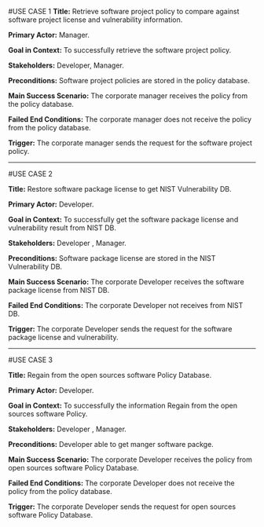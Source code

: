  #USE CASE 1
**Title:** Retrieve software project policy to compare against software project license and vulnerability information.
 
**Primary Actor:** Manager.
 
**Goal in Context:** To successfully retrieve the software project policy.
 
**Stakeholders:** Developer, Manager.
 
**Preconditions:** Software project policies are stored in the policy database. 
 
**Main Success Scenario:** The corporate manager receives the policy from the policy database.
 
**Failed End Conditions:** The corporate manager does not receive the policy from the policy database.
 
**Trigger:** The corporate manager sends the request for the software project policy.
___________________________________________________________________________________________________________
#USE CASE 2

**Title:** Restore software package license to get NIST Vulnerability DB.   

**Primary Actor:**  Developer.

**Goal in Context:** To successfully get the software package license and  vulnerability result from NIST DB.

**Stakeholders:** Developer , Manager.

**Preconditions:** Software package license are stored in the NIST Vulnerability DB.  

**Main Success Scenario:** The corporate Developer receives the software package license from NIST DB.

**Failed End Conditions:** The corporate Developer not receives from NIST DB.

**Trigger:** The corporate Developer sends the request for the software package license and vulnerability.
_________________________________________________________________________________________________________________
#USE CASE 3

**Title:** Regain from the open sources software Policy Database.  

**Primary Actor:** Developer.

**Goal in Context:** To successfully the information Regain from the open sources software Policy.

**Stakeholders:** Developer , Manager.

**Preconditions:** Developer able to get manger software packge.

**Main Success Scenario:** The corporate Developer receives the policy from open sources software Policy Database.

**Failed End Conditions:** The corporate Developer does not receive the policy from the policy database.

**Trigger:** The corporate Developer sends the request for open sources software Policy Database.
